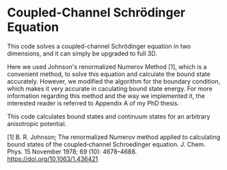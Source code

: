 # Coupled-Channel Schrödinger Equation

This code solves a coupled-channel Schrödinger equation in two dimensions, and it can simply be upgraded to full 3D.


Here we used Johnson's renormalized Numerov Method [1], which is a convenient method, to solve this equation and calculate the bound state accurately.
However, we modified the algorithm for the boundary condition, which makes it very accurate in caculating bound state energy. For more information regarding this method and the way we implemented it, the interested reader is referred to Appendix A of my PhD thesis.


This code calculates bound states and continuum states for an arbitrary anisotropic potential.










[1] B. R. Johnson; The renormalized Numerov method applied to calculating bound states of the coupled‐channel Schroedinger equation. J. Chem. Phys. 15 November 1978; 69 (10): 4678–4688. https://doi.org/10.1063/1.436421
